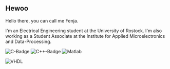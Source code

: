 ## Hewoo

Hello there, you can call me Fenja.

I'm an Electrical Engineering student at the University of Rostock.
I'm also working as a Student Associate at the Institute for Applied Microelectronics and Data-Processing.

![C-Badge](https://img.shields.io/badge/-C-green)
![C++-Badge](https://img.shields.io/badge/-C%2B%2B-yellowgreen)
![Matlab](https://img.shields.io/badge/-Matlab-red)

![VHDL](https://img.shields.io/badge/Vivado-VHDL-9cf)
